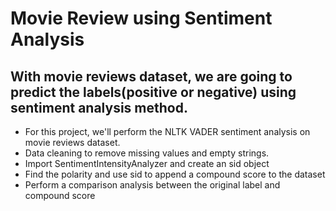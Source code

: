 # Movie Review using Sentiment Analysis

## With movie reviews dataset, we are going to predict the labels(positive or negative) using sentiment analysis method.


- For this project, we'll perform the NLTK VADER sentiment analysis on movie reviews dataset.
- Data cleaning to remove missing values and empty strings.
- Import SentimentIntensityAnalyzer and create an sid object
- Find the polarity and use sid to append a compound score to the dataset
- Perform a comparison analysis between the original label and compound score
